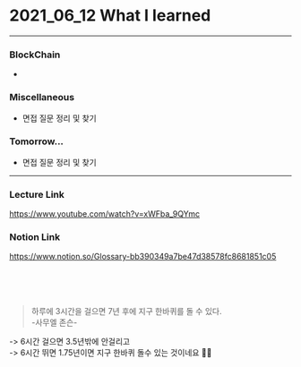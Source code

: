 # 2021_06_12 What I learned

-----

### BlockChain

* 

### Miscellaneous

* 면접 질문 정리 및 찾기


### Tomorrow...

* 면접 질문 정리 및 찾기


-----

### Lecture Link

<https://www.youtube.com/watch?v=xWFba_9QYmc>

### Notion Link

<https://www.notion.so/Glossary-bb390349a7be47d38578fc8681851c05>




<br>
<br>

<br>

> 하루에 3시간을 걸으면 7년 후에 지구 한바퀴를 돌 수 있다.<br>  -사무엘 존슨-

-> 6시간 걸으면 3.5년밖에 안걸리고<br>
-> 6시간 뛰면 1.75년이면 지구 한바퀴 돌수 있는 것이네요 🏃‍♂️

